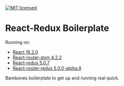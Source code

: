 [![MIT licensed](https://img.shields.io/badge/license-MIT-blue.svg)](https://raw.githubusercontent.com/edisonchee/slimbot/master/LICENSE)

# React-Redux Boilerplate

Running on:
* [React 16.2.0](https://github.com/facebook/react)
* [React-router-dom 4.2.2](https://github.com/ReactTraining/react-router/tree/master/packages/react-router-dom)
* [React-redux 5.0.7](https://github.com/reactjs/react-redux)
* [React-router-redux 5.0.0-alpha.9](https://github.com/reactjs/react-router-redux)

Barebones boilerplate to get up and running real quick.